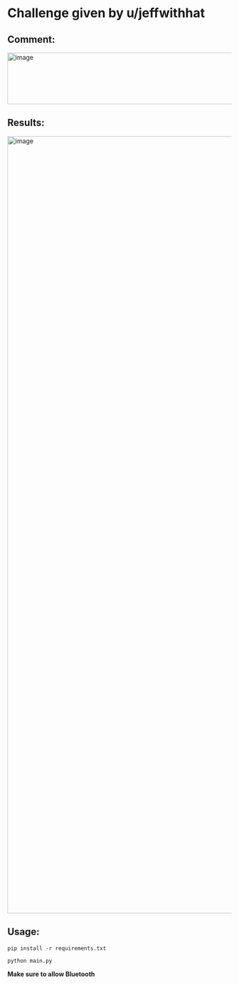 # Challenge given by u/jeffwithhat

## Comment:
<img width="739" height="116" alt="image" src="https://github.com/user-attachments/assets/fd13da17-da41-48f0-99e5-2e33d7bbd8cf" />

## Results:
<img width="1986" height="1746" alt="image" src="https://github.com/user-attachments/assets/54e7d081-3f4e-4213-82dc-29e049f3bae9" />

## Usage:
```
pip install -r requirements.txt
```

```
python main.py
```

**Make sure to allow Bluetooth**
